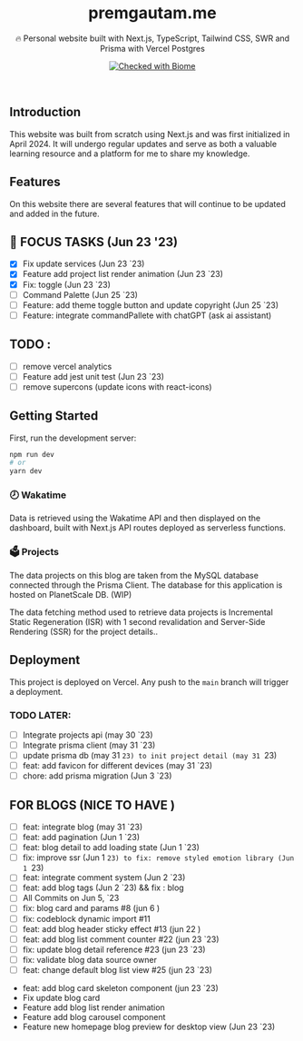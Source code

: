 <div align="center">
  <h1>premgautam.me</h1>
  <p>🔥 Personal website built with Next.js, TypeScript, Tailwind CSS, SWR and Prisma with Vercel Postgres</p>

 <p align="center">
<a href="https://biomejs.dev"><img alt="Checked with Biome" src="https://img.shields.io/badge/Checked_with-Biome-60a5fa?style=flat&logo=biome"></a>
</p>

</div>

<br />

## Introduction

This website was built from scratch using Next.js and was first initialized in April 2024. It will undergo regular updates and serve as both a valuable learning resource and a platform for me to share my knowledge.

## Features

On this website there are several features that will continue to be updated and added in the future.

## 🎯 FOCUS TASKS (Jun 23 '23)

- [x] Fix update services (Jun 23 `23)
- [x] Feature add project list render animation (Jun 23 `23)
- [x] Fix: toggle (Jun 23 `23)
- [ ] Command Palette (Jun 25 `23)
- [ ] Feature: add theme toggle button and update copyright (Jun 25 `23)
- [ ] Feature: integrate commandPallete with chatGPT (ask ai assistant)

## TODO :

- [ ] remove vercel analytics
- [ ] Feature add jest unit test (Jun 23 `23)
- [ ] remove supercons (update icons with react-icons)

## Getting Started

First, run the development server:

```bash
npm run dev
# or
yarn dev
```

### 🕗 Wakatime

Data is retrieved using the Wakatime API and then displayed on the dashboard, built with Next.js API routes deployed as serverless functions.

### 🗳 Projects

The data projects on this blog are taken from the MySQL database connected through the Prisma Client. The database for this application is hosted on PlanetScale DB. (WIP)

The data fetching method used to retrieve data projects is Incremental Static Regeneration (ISR) with 1 second revalidation and Server-Side Rendering (SSR) for the project details..

## Deployment

This project is deployed on Vercel. Any push to the `main` branch will trigger a deployment.

### TODO LATER:

- [ ] Integrate projects api (may 30 `23)
- [ ] Integrate prisma client (may 31 `23)
- [ ] update prisma db (may 31 `23) to init project detail (may 31 `23)
- [ ] feat: add favicon for different devices (may 31 `23)
- [ ] chore: add prisma migration (Jun 3 `23)

## FOR BLOGS (NICE TO HAVE )

- [ ] feat: integrate blog (may 31 `23)
- [ ] feat: add pagination (Jun 1 `23)
- [ ] feat: blog detail to add loading state (Jun 1 `23)
- [ ] fix: improve ssr (Jun 1 `23) to fix: remove styled emotion library (Jun 1 `23)
- [ ] feat: integrate comment system (Jun 2 `23)
- [ ] feat: add blog tags (Jun 2 `23) && fix : blog
- [ ] All Commits on Jun 5, `23
- [ ] fix: blog card and params #8 (jun 6 )
- [ ] fix: codeblock dynamic import #11
- [ ] feat: add blog header sticky effect #13 (jun 22 )
- [ ] feat: add blog list comment counter #22 (jun 23 `23)
- [ ] fix: update blog detail reference #23 (jun 23 `23)
- [ ] fix: validate blog data source owner
- [ ] feat: change default blog list view #25 (jun 23 `23)
- feat: add blog card skeleton component (jun 23 `23)
- Fix update blog card
- Feature add blog list render animation
- Feature add blog carousel component
- Feature new homepage blog preview for desktop view (Jun 23 `23)
